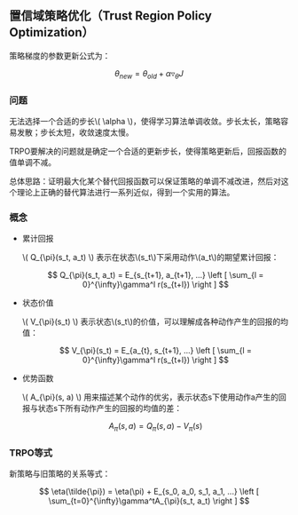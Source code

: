 ## 置信域策略优化（Trust Region Policy Optimization）
策略梯度的参数更新公式为：

$$ \theta_{new} = \theta_{old} + \alpha\triangledown_{\theta}J $$

### 问题
无法选择一个合适的步长\\( \alpha \\)，使得学习算法单调收敛。步长太长，策略容易发散；步长太短，收敛速度太慢。

TRPO要解决的问题就是确定一个合适的更新步长，使得策略更新后，回报函数的值单调不减。

总体思路：证明最大化某个替代回报函数可以保证策略的单调不减改进，然后对这个理论上正确的替代算法进行一系列近似，得到一个实用的算法。

### 概念

* 累计回报

  \\( Q_{\pi}(s_t, a_t) \\) 表示在状态\\(s_t\\)下采用动作\\(a_t\\)的期望累计回报：
  
  $$ Q_{\pi}(s_t, a_t) =  E_{s_{t+1}, a_{t+1}, ...} \left [ \sum_{l = 0}^{\infty}\gamma^l r(s_{t+l}) \right ] $$

* 状态价值
  
  \\( V_{\pi}(s_t) \\) 表示状态\\(s_t\\)的价值，可以理解成各种动作产生的回报的均值：
  
  $$ V_{\pi}(s_t) =  E_{a_{t}, s_{t+1}, ...} \left [ \sum_{l = 0}^{\infty}\gamma^l r(s_{t+l}) \right ] $$
  
* 优势函数

  \\( A_{\pi}(s, a) \\) 用来描述某个动作的优劣，表示状态s下使用动作a产生的回报与状态s下所有动作产生的回报的均值的差：
  
  $$ A_{\pi}(s, a) =  Q_{\pi}(s, a) - V_{\pi}(s) $$

### TRPO等式

新策略与旧策略的关系等式：

$$ \eta(\tilde{\pi}) = \eta(\pi) + E_{s_0, a_0, s_1, a_1, ...} \left [ \sum_{t=0}^{\infty}\gamma^tA_{\pi}(s_t, a_t) \right ] $$
